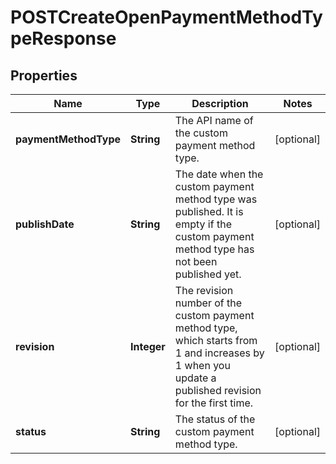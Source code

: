 

# POSTCreateOpenPaymentMethodTypeResponse


## Properties

| Name | Type | Description | Notes |
|------------ | ------------- | ------------- | -------------|
|**paymentMethodType** | **String** | The API name of the custom payment method type.  |  [optional] |
|**publishDate** | **String** | The date when the custom payment method type was published. It is empty if the custom payment method type has not been published yet.  |  [optional] |
|**revision** | **Integer** | The revision number of the custom payment method type, which starts from 1 and increases by 1 when you update a published revision for the first time.  |  [optional] |
|**status** | **String** | The status of the custom payment method type.  |  [optional] |



